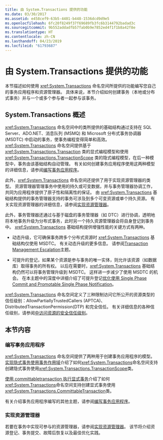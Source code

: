 ```yaml
---
title: 由 System.Transactions 提供的功能
ms.date: 03/30/2017
ms.assetid: e458cef9-63b5-4401-b448-1536dcd9d9e5
ms.openlocfilehash: 6fc20f8249f37f69689fb3fc6b3144792badad3c
ms.sourcegitcommit: 9b552addadfb57fab0b9e7852ed4f1f1b8a42f8e
ms.translationtype: HT
ms.contentlocale: zh-CN
ms.lasthandoff: 04/23/2019
ms.locfileid: "61793687"
---
```

# <a name="features-provided-by-systemtransactions"></a>由 System.Transactions 提供的功能
本节描述如何使用 <xref:System.Transactions> 命名空间所提供的功能编写您自己的事务应用程序和资源管理器。 具体来说，本节介绍如何创建事务（本地或分布式事务）并与一个或多个参与者一起参与该事务。  
  
## <a name="overview-of-systemtransactions"></a>System.Transactions 概述  
 <xref:System.Transactions> 命名空间中的类所提供的基础结构通过支持在 SQL Server、ADO.NET、消息队列 (MSMQ) 和 Microsoft 分布式事务协调器 (MSDTC) 中启动的事务，使事务编程变得简单和高效。 <xref:System.Transactions> 命名空间提供基于 <xref:System.Transactions.Transaction> 类的显式编程模型和使用 <xref:System.Transactions.TransactionScope> 类的隐式编程模型，在后一种模型中，事务由该基础结构自动管理。 有关如何创建事务应用程序使用这两种模型的详细信息，请参阅[编写事务应用程序](../../../../docs/framework/data/transactions/writing-a-transactional-application.md)。  
  
 此外，<xref:System.Transactions> 命名空间还提供了用于实现资源管理器的类型。 资源管理器管理事务中使用的持久或可变数据，并与事务管理器协调工作，共同为应用程序提供了原子性和隔离性的保证。 由 <xref:System.Transactions> 基础结构提供的事务管理器支持的事务可涉及到多个可变资源或单个持久资源。 有关实现资源管理器的详细信息，请参阅[实现资源管理器](../../../../docs/framework/data/transactions/implementing-a-resource-manager.md)。  
  
 此外，事务管理器还通过与基于磁盘的事务管理器（如 DTC）进行协调，透明地将本地事务升级为分布式事务，此时另一个持久资源管理器会将自身登记到事务中。 <xref:System.Transactions> 基础结构提供增强性能的关键方式有两种。  
  
- 动态升级，它可确保事务跨多个分布式资源时 <xref:System.Transactions> 基础结构仅使用 MSDTC。 有关动态升级的更多信息。 请参阅[Transaction Management Escalation](../../../../docs/framework/data/transactions/transaction-management-escalation.md)主题。  
  
- 可提升的登记，如果某个资源是参与事务的唯一实体，则允许该资源（如数据库）取得事务的所有权。 以后在需要时，<xref:System.Transactions> 基础结构仍然可以将事务管理升级到 MSDTC。 这样进一步减少了使用 MSDTC 的机会。 在本主题中的深度中详细介绍了可提升登记[优化使用 Single Phase Commit and Promotable Single Phase Notification](../../../../docs/framework/data/transactions/optimization-spc-and-promotable-spn.md)。  
  
 <xref:System.Transactions> 命名空间定义了三种限制访问它所公开的资源类型的信任级别：AllowPartiallyTrustedCallers (APTCA)、DistributedTransactionPermission(DTP) 和完全信任。 有关详细信息的各种信任级别，请参阅[中访问资源的安全信任级别](../../../../docs/framework/data/transactions/security-trust-levels-in-accessing-resources.md)。  
  
## <a name="in-this-section"></a>本节内容  
  
### <a name="writing-a-transactional-application"></a>编写事务应用程序  
 <xref:System.Transactions> 命名空间提供了两种用于创建事务应用程序的模型。 [实现隐式事务使用事务作用域](../../../../docs/framework/data/transactions/implementing-an-implicit-transaction-using-transaction-scope.md)介绍了如何<xref:System.Transactions>命名空间支持创建隐式事务使用<xref:System.Transactions.TransactionScope>类。  
  
 [使用 committabletransaction 执行显式事务](../../../../docs/framework/data/transactions/implementing-an-explicit-transaction-using-committabletransaction.md)介绍了如何<xref:System.Transactions>命名空间支持创建显式事务使用<xref:System.Transactions.CommittableTransaction>类。  
  
 有关介绍事务应用程序编写的其他主题，请参阅[编写事务应用程序](../../../../docs/framework/data/transactions/writing-a-transactional-application.md)。  
  
### <a name="implementing-a-resource-manager"></a>实现资源管理器  
 若要在事务中实现可参与的资源管理器，请参阅[实现资源管理器](../../../../docs/framework/data/transactions/implementing-a-resource-manager.md)。 该节将介绍资源登记、事务提交、故障后恢复以及最佳优化实践。
